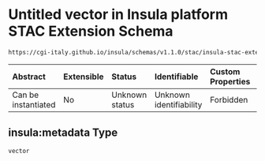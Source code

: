 # Untitled vector in Insula platform STAC Extension Schema

```txt
https://cgi-italy.github.io/insula/schemas/v1.1.0/stac/insula-stac-extension.schema.json#/examples/1/insula:metadata
```



| Abstract            | Extensible | Status         | Identifiable            | Custom Properties | Additional Properties | Access Restrictions | Defined In                                                                                                   |
| :------------------ | :--------- | :------------- | :---------------------- | :---------------- | :-------------------- | :------------------ | :----------------------------------------------------------------------------------------------------------- |
| Can be instantiated | No         | Unknown status | Unknown identifiability | Forbidden         | Allowed               | none                | [insula-stac-extension.schema.json\*](schemas/stac/insula-stac-extension.schema.json) |

## insula:metadata Type

`vector`
